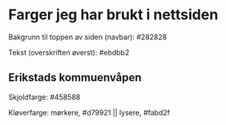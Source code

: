 # Farger jeg har brukt i nettsiden

Bakgrunn til toppen av siden (navbar): #282828

Tekst (overskriften øverst): #ebdbb2

## Erikstads kommuenvåpen

Skjoldfarge: #458588

Kløverfarge: mørkere, #d79921 || lysere, #fabd2f
